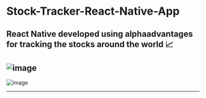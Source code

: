 # Stock-Tracker-React-Native-App

React Native developed using alphaadvantages for tracking the stocks around the world 📈
---

![image](https://user-images.githubusercontent.com/68097369/139482460-cdfc0140-1ae3-46e4-a067-48207afce351.png)
---

![image](https://user-images.githubusercontent.com/68097369/139482711-25117edc-5311-426b-b424-efede7995fa6.png)

---

